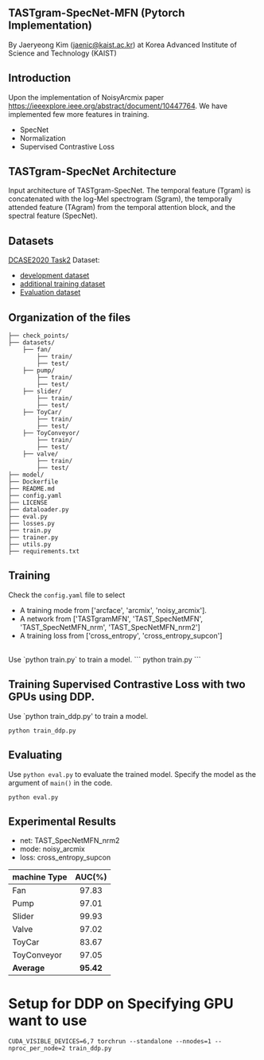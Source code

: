 ## TASTgram-SpecNet-MFN (Pytorch Implementation)
By Jaeryeong Kim (jaenic@kaist.ac.kr) at 
Korea Advanced Institute of Science and Technology (KAIST)

## Introduction
Upon the implementation of NoisyArcmix paper https://ieeexplore.ieee.org/abstract/document/10447764.
We have implemented few more features in training.
- SpecNet
- Normalization
- Supervised Contrastive Loss

## TASTgram-SpecNet Architecture

Input architecture of TASTgram-SpecNet.
The temporal feature (Tgram) is concatenated with the log-Mel spectrogram (Sgram), the temporally attended feature (TAgram) from the temporal attention block, and the spectral feature (SpecNet).


## Datasets
[DCASE2020 Task2](https://dcase.community/challenge2020/task-unsupervised-detection-of-anomalous-sounds) Dataset: 
+ [development dataset](https://zenodo.org/record/3678171)
+ [additional training dataset](https://zenodo.org/record/3727685)
+ [Evaluation dataset](https://zenodo.org/record/3841772)


## Organization of the files

```shell
├── check_points/
├── datasets/
    ├── fan/
        ├── train/
        ├── test/
    ├── pump/
        ├── train/
        ├── test/
    ├── slider/
        ├── train/
        ├── test/
    ├── ToyCar/
        ├── train/
        ├── test/
    ├── ToyConveyor/
        ├── train/
        ├── test/
    ├── valve/
        ├── train/
        ├── test/
├── model/
├── Dockerfile
├── README.md
├── config.yaml
├── LICENSE
├── dataloader.py
├── eval.py
├── losses.py
├── train.py
├── trainer.py
├── utils.py
├── requirements.txt
```

## Training
Check the `config.yaml` file to select
- A training mode from ['arcface', 'arcmix', 'noisy_arcmix'].
- A network from ['TASTgramMFN', 'TAST_SpecNetMFN', 'TAST_SpecNetMFN_nrm', 'TAST_SpecNetMFN_nrm2']
- A training loss from ['cross_entropy', 'cross_entropy_supcon']

<br/>
Use `python train.py` to train a model. 
```
python train.py
```

## Training Supervised Contrastive Loss with two GPUs using DDP.
Use `python train_ddp.py' to train a model.
```
python train_ddp.py
```

## Evaluating
Use `python eval.py` to evaluate the trained model.
Specify the model as the argument of `main()` in the code.
```
python eval.py
```

## Experimental Results
- net: TAST_SpecNetMFN_nrm2
- mode: noisy_arcmix
- loss: cross_entropy_supcon

 | machine Type | AUC(%) |
 | --------     | :-----:|
 | Fan          | 97.83  |
 | Pump         | 97.01  |
 | Slider       | 99.93  |
 | Valve        | 97.02  |
 | ToyCar       | 83.67  |
 | ToyConveyor  | 97.05  |
 | __Average__      | __95.42__  |

# Setup for DDP on Specifying GPU want to use
```
CUDA_VISIBLE_DEVICES=6,7 torchrun --standalone --nnodes=1 --nproc_per_node=2 train_ddp.py
```